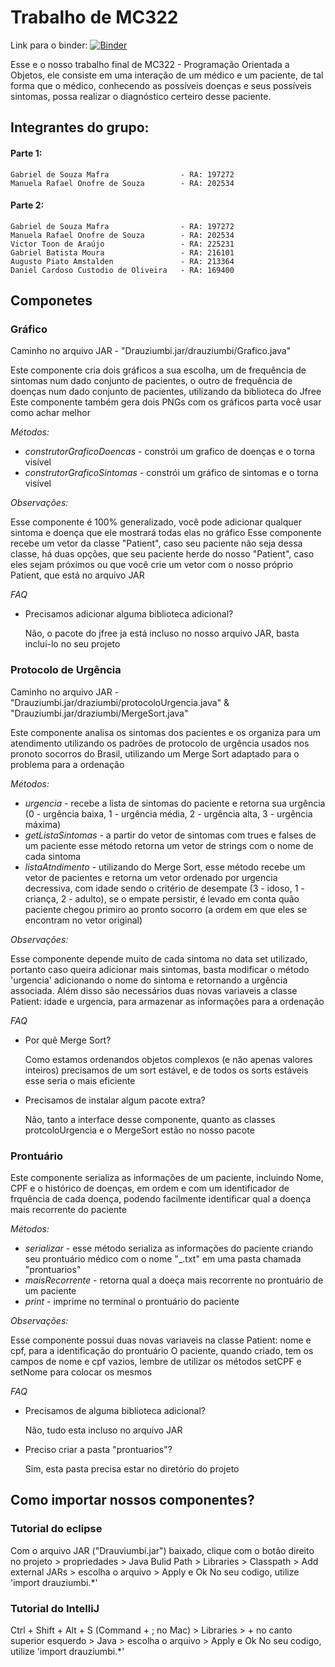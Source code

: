 # Trabalho de MC322

Link para o binder: [![Binder](https://mybinder.org/badge_logo.svg)](https://mybinder.org/v2/gh/gab-mafra/trabalho-mc322-parte-1/master?urlpath=lab)

Esse e o nosso trabalho final de MC322 - Programação Orientada a Objetos, ele consiste em uma interação de um médico e um paciente,
de tal forma que o médico, conhecendo as possíveis doenças e seus possíveis sintomas, possa realizar o diagnóstico certeiro desse paciente.

## Integrantes do grupo:

#### Parte 1:
	Gabriel de Souza Mafra                - RA: 197272
	Manuela Rafael Onofre de Souza        - RA: 202534

#### Parte 2:
	Gabriel de Souza Mafra                - RA: 197272
	Manuela Rafael Onofre de Souza        - RA: 202534
	Victor Toon de Araújo                 - RA: 225231
	Gabriel Batista Moura                 - RA: 216101 
	Augusto Piato Amstalden               - RA: 213364
	Daniel Cardoso Custodio de Oliveira   - RA: 169400

## Componetes

### Gráfico

Caminho no arquivo JAR - "Drauziumbi.jar/drauziumbi/Grafico.java"

Este componente cria dois gráficos a sua escolha, um de frequência de sintomas num dado conjunto de pacientes, o outro de frequência de doenças num dado conjunto de pacientes, utilizando da biblioteca do Jfree
Este componente também gera dois PNGs com os gráficos parta você usar como achar melhor

*Métodos:*

* *construtorGraficoDoencas* - constrói um grafico de doenças e o torna visível
* *construtorGraficoSintomas* - constrói um gráfico de sintomas e o torna visível

*Observações:*

Esse componente é 100% generalizado, você pode adicionar qualquer sintoma e doença que ele mostrará todas elas no gráfico
Esse componente recebe um vetor da classe "Patient", caso seu paciente não seja dessa classe, há duas opções, que seu paciente herde do nosso "Patient", caso eles sejam próximos ou que você crie um vetor com o nosso próprio Patient, que está no arquivo JAR

*FAQ*

* Precisamos adicionar alguma biblioteca adicional?

    Não, o pacote do jfree ja está incluso no nosso arquivo JAR, basta incluí-lo no seu projeto

### Protocolo de Urgência

Caminho no arquivo JAR - "Drauziumbi.jar/draziumbi/protocoloUrgencia.java" & "Drauziumbi.jar/draziumbi/MergeSort.java"

Este componente analisa os sintomas dos pacientes e os organiza para um atendimento utilizando os padrões de protocolo de urgência usados nos pronoto socorros do Brasil, utilizando um Merge Sort adaptado para o problema para a ordenação

*Métodos:*

* *urgencia* - recebe a lista de sintomas do paciente e retorna sua urgência (0 - urgência baixa, 1 - urgência média, 2 - urgência alta, 3 - urgência máxima)
* *getListaSintomas* - a partir do vetor de sintomas com trues e falses de um paciente esse método retorna um vetor de strings com o nome de cada sintoma
* *listaAtndimento* - utilizando do Merge Sort, esse método recebe um vetor de pacientes e retorna um vetor ordenado por urgencia decressiva, com idade sendo o critério de desempate (3 - idoso, 1 - criança, 2 - adulto), se o empate persistir, é levado em conta quão paciente chegou primiro ao pronto socorro (a ordem em que eles se encontram no vetor original)

*Observações:*

Esse componente depende muito de cada sintoma no data set utilizado, portanto caso queira adicionar mais sintomas, basta modificar o método 'urgencia' adicionando o nome do sintoma e retornando a urgência associada. Além disso são necessários duas novas variaveis a classe Patient: idade e urgencia, para armazenar as informações para a ordenação

*FAQ*

* Por quê Merge Sort?

    Como estamos ordenandos objetos complexos (e não apenas valores inteiros) precisamos de um sort estável, e de todos os sorts estáveis esse seria o mais eficiente

* Precisamos de instalar algum pacote extra?

    Não, tanto a interface desse componente, quanto as classes protcoloUrgencia e o MergeSort estão no nosso pacote

### Prontuário

Este componente serializa as informações de um paciente, incluindo Nome, CPF e o histórico de doenças, em ordem e com um identificador de frquência de cada doença, podendo facilmente identificar qual a doença mais recorrente do paciente

*Métodos:*

* *serializar* - esse método serializa as informações do paciente criando seu prontuário médico com o nome "<nome>_<CPF>.txt" em uma pasta chamada "prontuarios"
* *maisRecorrente* - retorna qual a doeça mais recorrente no prontuário de um paciente
* *print* - imprime no terminal o prontuário do paciente

*Observações:*

Esse componente possui duas novas variaveis na classe Patient: nome e cpf, para a identificação do prontuário
O paciente, quando criado, tem os campos de nome e cpf vazios, lembre de utilizar os métodos setCPF e setNome para colocar os mesmos

*FAQ*

* Precisamos de alguma biblioteca adicional?

    Não, tudo esta incluso no arquivo JAR

* Preciso criar a pasta "prontuarios"?

    Sim, esta pasta precisa estar no diretório do projeto

## Como importar nossos componentes?

### Tutorial do eclipse

Com o arquivo JAR ("Drauviumbi.jar") baixado, clique com o botão direito no projeto > propriedades > Java Bulid Path > Libraries > Classpath > Add external JARs > escolha o arquivo > Apply e Ok
No seu codigo, utilize 'import drauziumbi.*'

### Tutorial do IntelliJ

Ctrl + Shift + Alt + S (Command + ; no Mac) > Libraries > + no canto superior esquerdo > Java > escolha o arquivo > Apply e Ok
No seu codigo, utilize 'import drauziumbi.*'
